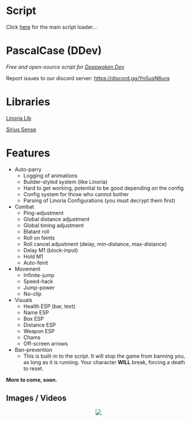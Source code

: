 # Script
Click [here](https://github.com/retarded-person/PascalCase/tree/main) for the main script loader...

# PascalCase (DDev)
<i>Free and open-source script for [Deepwoken Dev](https://www.roblox.com/games/10138901829/MANTRAS-Deepwoken-Dev)</i>

Report issues to our discord server: https://discord.gg/YnSusN6urq

# Libraries
[Linoria Lib](https://github.com/violin-suzutsuki/LinoriaLib)

[Sirius Sense](https://github.com/shlexware/Sirius/blob/request/library/sense/Documentation.md)

# Features
* Auto-parry
    * Logging of animations
    * Builder-styled system (like Linoria)
    * Hard to get working, potential to be good depending on the config
    * Config system for those who cannot bother
    * Parsing of Linoria Configurations (you must decrypt them first)
* Combat
    * Ping-adjustment
    * Global distance adjustment
    * Global timing adjustment
    * Blatant roll
    * Roll on feints
    * Roll cancel adjustment (delay, min-distance, max-distance)
    * Delay M1 (block-input)
    * Hold M1
    * Auto-feint
* Movement
    * Infinite-jump
    * Speed-hack
    * Jump-power
    * No-clip
* Visuals
    * Health ESP (bar, text)
    * Name ESP
    * Box ESP
    * Distance ESP
    * Weapon ESP
    * Chams
    * Off-screen arrows
* Ban-prevention
   * This is built-in to the script. It will stop the game from banning you, as long as it is running. Your character **WILL** break, forcing a death to reset.

**More to come, soon.**

## Images / Videos
<p align="center">
    <img src="https://cdn.discordapp.com/attachments/1118227974198677588/1118801114964443156/DiscordCanary_8zsYYTHUL8.gif" />
</p>
